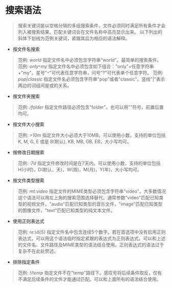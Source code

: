 # 搜索语法 #
> 搜索关键词是以空格分隔的多组搜索条件，文件必须同时满足所有条件才会列入被搜索结果。匹配关键词会在文件名称中高亮显示出来。
> 以下列出的斜体下划线为范例关键词，紧跟其后为相应的语法解释。
  * 按文件名搜索
> 范例: _world_
> 指定文件名中必须包含字符串"world"。最简单的搜索条件。
> 范例: _only`*`my_
> 指定文件名中必须包含如下组合："only"+任意字符串+"my"。星号"`*`"可代表任意字符串，问号"?"可代表单个任意字符。
> 范例: _pop|classic_
> 指定文件名必须包含字符串"pop"或者"classic"。竖线"|"表示两边的词组间是或的关系。
  * 按文件夹搜索
> 范例: _/folder_
> 指定文件路径必须包含"folder"。也可以用"\"符号，前置后置均可。
  * 按文件大小搜索
> 范例: _>10m_
> 指定文件大小必须大于10MB。可以使用小数，支持的单位包括 K, M, G, E 或是 B(默认), KB, MB, GB, EB，大小写均可。
  * 按修改日期搜索
> 范例: _:7d_
> 指定文件修改时间是在7天内。可以使用小数，支持的单位包括 H(小时)，D(默认，天)，W(周)，M(月)，Y(年)，大小写均可。
  * 按文件类型搜索
> 范例: _mt:video_
> 指定文件的MIME类型必须包含字符串"video"。大多数情况这个语法可以用左上角的搜索范围选择替代。通常参数"video"匹配已知类型的视频文件，"audio"匹配已知类型的音乐文件，"image"匹配已知类型的图像文件，"text"匹配已知类型的纯文本文件。
  * 使用正则表达式
> 范例: _re:\d{5}_
> 指定文件名中包含连续5个数字。若在首选项中没有启用正则表达式，可以用这个语法临时指定紧跟的表达式为正则表达式。可以和上述的文件名、文件路径及MIME类型的语法结合使用。正则表达式的语法过于复杂不在此处赘述。
  * 排除指定条件
> 范例: _!/temp_
> 指定文件不在"temp"路径下。感叹号将后续条件取反，仅有不满足后续条件的文件才能通过匹配。可以和上面所有的语法结合使用。
